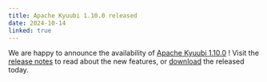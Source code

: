 ```yaml
---
title: Apache Kyuubi 1.10.0 released
date: 2024-10-14
linked: true
---
```

<!---
  Licensed under the Apache License, Version 2.0 (the "License");
  you may not use this file except in compliance with the License.
  You may obtain a copy of the License at

   http://www.apache.org/licenses/LICENSE-2.0

  Unless required by applicable law or agreed to in writing, software
  distributed under the License is distributed on an "AS IS" BASIS,
  WITHOUT WARRANTIES OR CONDITIONS OF ANY KIND, either express or implied.
  See the License for the specific language governing permissions and
  limitations under the License. See accompanying LICENSE file.
-->

We are happy to announce the availability of [Apache Kyuubi 1.10.0](/release/1.10.0.html) ! Visit the [release notes](/release/1.10.0.html) to read about the new features, or [download](/releases.html) the released today.
